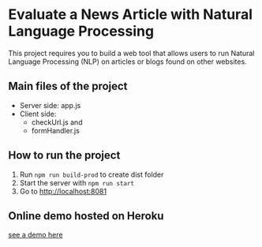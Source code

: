 # Evaluate a News Article with Natural Language Processing

This project requires you to build a web tool that allows users to run Natural Language Processing (NLP) on articles or blogs found on other websites.
## Main files of the project

- Server side: app.js
- Client side: 
  - checkUrl.js and 
  - formHandler.js

## How to run the project

1. Run `npm run build-prod` to create dist folder
2. Start the server with `npm run start`
3. Go to [http://localhost:8081](http://localhost:8081)

## Online demo hosted on Heroku
 [see a demo here](https://udacity-project--072020.herokuapp.com/)


